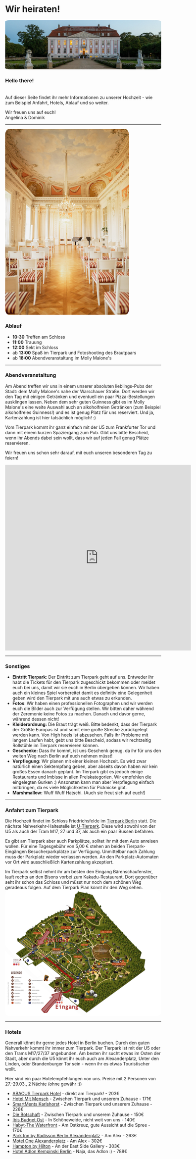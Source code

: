 # Wir heiraten!

<v-row style="margin-top:30px; margin-bottom:30px">
  <v-col cols="12" lg="12" class="text-center">
    <img src="./assets/schloss-1.jpg" height="auto" width="auto" style="border-radius:3%">
  </v-col>

           
</v-row>


<v-row style="margin-top:30px; margin-bottom:30px">
  <v-col cols="12" lg="6" class="text-body-1" style="margin:auto;">
  
  ### Hello there! <br/><br/>

  Auf dieser Seite findet ihr mehr Informationen zu unserer Hochzeit - wie zum Beispiel Anfahrt, Hotels, Ablauf und so weiter. 

  Wir freuen uns auf euch! <br/>
  Angelina & Dominik 
  <font-awesome-icon :icon="['fas', 'heart']" />
  </v-col>
</v-row>

<hr>

<v-row style="margin-top:30px; margin-bottom:30px">
  <v-col cols="12" lg="6" class="text-body-1" style="margin:auto;">
  <img src="./assets/schloss-innen.jpg" height="600" width="auto" style="border-radius:3%">
  </v-col>  
  <v-col cols="12" lg="6" class="text-body-1" style="margin:auto;">

  ### Ablauf

  - **10:30** Treffen am Schloss
  - **11:00** Trauung
  - **12:00** Sekt im Schloss
  - ab **13:00** Spaß im Tierpark und Fotoshooting des Brautpaars
  - ab **18:00** Abendveranstaltung im Molly Malone's

  </v-col>        
</v-row>


<hr>

<v-row style="margin-top:30px; margin-bottom:30px">
  <v-col cols="12" lg="6" class="text-body-1" style="margin:auto;">

  ### Abendveranstaltung

  Am Abend treffen wir uns in einem unserer absoluten lieblings-Pubs der Stadt: dem Molly Malone's nahe der Warschauer Straße. Dort werden wir den Tag mit einigen Getränken und eventuell ein paar Pizza-Bestellungen ausklingen lassen. Neben dem sehr guten Guinness gibt es im Molly Malone's eine weite Auswahl auch an alkoholfreien Getränken (zum Beispiel alkoholfreies Guinness!) und es ist genug Platz für uns reserviert. Und ja, Kartenzahlung ist hier tatsächlich möglich! :)

  Vom Tierpark kommt ihr ganz einfach mit der U5 zum Frankfurter Tor und dann mit einem kurzen Spaziergang zum Pub. Gibt uns bitte Bescheid, wenn ihr Abends dabei sein wollt, dass wir auf jeden Fall genug Plätze reservieren. 
  
  Wir freuen uns schon sehr darauf, mit euch unseren besonderen Tag zu feiern! 
  
  </v-col>    
  <v-col cols="12" lg="6" class="text-body-1" style="margin:auto;">
    <iframe src="https://www.google.com/maps/embed?pb=!1m18!1m12!1m3!1d3028.964508599572!2d13.44442217723232!3d52.51116897205883!2m3!1f0!2f0!3f0!3m2!1i1024!2i768!4f13.1!3m3!1m2!1s0x47a84f69e9c61c4b%3A0xc05cc0f97e8b3731!2sMolly%20Malone&#39;s!5e1!3m2!1sen!2sde!4v1738763397360!5m2!1sen!2sde" width="600" height="600" style="border:0;" allowfullscreen="" loading="lazy" referrerpolicy="no-referrer-when-downgrade"></iframe>
  </v-col>      
</v-row>

<hr>

<v-row style="margin-top:30px; margin-bottom:30px">
  <v-col cols="12" lg="12" class="text-body-1" style="margin:auto;">

  ### Sonstiges

  - **Eintritt Tierpark**: Der Eintritt zum Tierpark geht auf uns. Entweder ihr habt die Tickets für den Tierpark zugeschickt bekommen oder meldet euch bei uns, damit wir sie euch in Berlin übergeben können. Wir haben auch ein kleines Spiel vorbereitet damit es definitiv eine Gelegenheit geben wird den Tierpark mit uns auch etwas zu erkunden.
  - **Fotos**: Wir haben einen professionellen Fotographen und wir werden euch die Bilder auch zur Verfügung stellen. Wir bitten daher während der Zeremonie keine Fotos zu machen. Danach und davor gerne, während dessen nicht!
  - **Kleiderordnung:** Die Braut trägt weiß. Bitte bedenkt, dass der Tierpark der Größte Europas ist und somit eine große Strecke zurückgelegt werden kann. Von
  High heels ist abzusehen. Falls ihr Probleme mit langem Laufen habt, gebt uns bitte Bescheid, sodass wir rechtzeitig Rollstühle im Tierpark reservieren können.
  - **Geschenke:** Dass ihr kommt, ist uns Geschenk genug. da ihr für uns den weiten Weg nach Berlin auf euch nehmen müsst!
  - **Verpflegung:** Wir planen mit einer kleinen Hochzeit. Es wird zwar natürlich einen Sektempfang geben, aber abseits davon haben wir kein großes Essen danach geplant. Im Tierpark gibt es jedoch einige Restaurants und Imbisse in allen Preiskategorien. Wir empfehlen die eingelegten Gurken :) Ansonsten kann man aber Verpflegung einfach mitbringen, da es viele Möglichkeiten für Picknicke gibt. 
  - **Marshmallow:** Wuff Wuff Hatschi. (Auch sie freut sich auf euch!)

  </v-col>    
</v-row>

<hr>

<v-row style="margin-top:30px; margin-bottom:30px">
  <v-col cols="12" lg="6" class="text-body-1" style="margin:auto;">

  ### Anfahrt zum Tierpark

  Die Hochzeit findet im Schloss Friedrichsfelde im [Tierpark Berlin](https://maps.app.goo.gl/3pwzJQkYhjLJz45V6) statt. 
  Die nächste Nahverkehr-Haltestelle ist [U-Tierpark](https://www.bvg.de/de/verbindungen/stationsuebersicht/u-tierpark). Diese wird sowohl von der U5 als auch der Tram M17, 27 und 37, als auch ein paar Bussen befahren.

  Es gibt am Tierpark aber auch Parkplätze, solltet ihr mit dem Auto anreisen wollen. Für eine Tagesgebühr von 5,00 € stehen an beiden Tierpark-Eingängen Besucherparkplätze zur Verfügung. Unmittelbar nach Zahlung muss der Parkplatz wieder verlassen werden. An den Parkplatz-Automaten vor Ort wird ausschließlich Kartenzahlung akzeptiert.
  
  Im Tierpark selbst nehmt ihr am besten den Eingang Bärenschaufenster, lauft rechts an den Bisons vorbei zum Kakadu-Restaurant. Dort gegenüber seht ihr schon das Schloss und müsst nur noch dem schönen Weg geradeaus folgen. Auf dem Tierpark Plan könnt ihr den Weg sehen. 
  </v-col>    
  <v-col cols="12" lg="6" class="text-body-1" style="margin:auto;">
  <img src="./assets/tierpark-plan.jpg" height="auto" width="600" style="border-radius:3%">
  </v-col>      
</v-row>

<hr>

<v-row style="margin-top:30px; margin-bottom:30px">
  <v-col cols="12" lg="12" class="text-body-1" style="margin:auto;">

  ### Hotels

  Generall könnt ihr gerne jedes Hotel in Berlin buchen. Durch den guten Nahverkehr kommt ihr immer zum Tierpark. 
  Der Tierpark ist mit der U5 oder den Trams M17/27/37 angebunden. Am besten ihr sucht etwas im Osten der Stadt, 
  aber durch die U5 könnt ihr euch auch am Alexanderplatz, Unter den Linden, oder Brandenburger Tor sein - wenn ihr es etwas Touristischer wollt. 

  Hier sind ein paar Hotelempfehlungen von uns. Preise mit 2 Personen von 27.-29.03., 2 Nächte (ohne gewähr :)) 
  - [ABACUS Tierpark Hotel](https://www.booking.com/hotel/de/abacus-tierpark.de.html) - direkt am Tierpark! - 203€
  - [Hotel Mit Mensch](https://www.booking.com/hotel/de/mit-mensch.de.html) - Zwischen Tierpark und unserem Zuhause - 171€
  - [SmartMents Karlshorst](https://www.booking.com/hotel/de/smartments-business-berlin-karlshorst.de.html) - Zwischen Tierpark und unserem Zuhause - 226€
  - [Die Botschaft](https://www.booking.com/hotel/de/zeitgeist.de.html?) - Zwischen Tierpark und unserem Zuhause - 150€
  - [Ibis Budget Ost](https://www.booking.com/hotel/de/ibis-budget-berlin-ost.de.htm) - In Schöneweide, nicht weit von uns - 140€
  - [Habyt-The Waterfront](https://www.booking.com/hotel/de/habyt-the-waterfront-berlin.de.html) - Am Ostkreuz, gute Aussicht auf die Spree - 170€
  - [Park Inn by Radisson Berlin Alexanderplatz](https://www.booking.com/hotel/de/park-inn-berlin-alexanderplatz.de.html) - Am Alex - 263€
  - [Motel One Alexanderplatz](https://www.booking.com/hotel/de/motel-one-berlin-alexanderplatz-berlin.de.html?) - Am Alex - 302€
  - [Hampton by Hilton](https://www.booking.com/hotel/de/hampton-by-hilton-berlin-city-east-side-gallery.de.html) - An der East Side Gallery - 303€
  - [Hotel Adlon Kempinski Berlin](https://www.booking.com/hotel/de/adlon-kempinski-berlin.de.html) - Naja, das Adlon :) - 788€
  </v-col>         
</v-row>